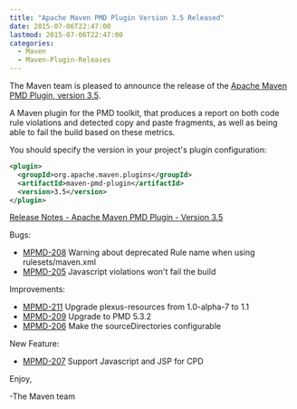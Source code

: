 ```yaml
---
title: "Apache Maven PMD Plugin Version 3.5 Released"
date: 2015-07-06T22:47:00
lastmod: 2015-07-06T22:47:00
categories:
  - Maven
  - Maven-Plugin-Releases
---
```

The Maven team is pleased to announce the release of the 
[Apache Maven PMD Plugin, version 3.5](http://maven.apache.org/plugins/maven-pmd-plugin/).

A Maven plugin for the PMD toolkit, that produces a report on both code rule
violations and detected copy and paste fragments, as well as being able to fail
the build based on these metrics.

You should specify the version in your project's plugin configuration:

```xml
<plugin>
  <groupId>org.apache.maven.plugins</groupId>
  <artifactId>maven-pmd-plugin</artifactId>
  <version>3.5</version>
</plugin>
```

<!-- more -->

[Release Notes - Apache Maven PMD Plugin - Version 3.5](https://issues.apache.org/jira/secure/ReleaseNote.jspa?projectId=12317621&version=12330969)

Bugs:

 * [MPMD-208](https://issues.apache.org/jira/browse/MPMD-208) Warning about deprecated Rule name when using rulesets/maven.xml
 * [MPMD-205](https://issues.apache.org/jira/browse/MPMD-205) Javascript violations won't fail the build

Improvements:

 * [MPMD-211](https://issues.apache.org/jira/browse/MPMD-211) Upgrade plexus-resources from 1.0-alpha-7 to 1.1
 * [MPMD-209](https://issues.apache.org/jira/browse/MPMD-209) Upgrade to PMD 5.3.2
 * [MPMD-206](https://issues.apache.org/jira/browse/MPMD-206) Make the sourceDirectories configurable

New Feature:

 * [MPMD-207](https://issues.apache.org/jira/browse/MPMD-207) Support Javascript and JSP for CPD

Enjoy,

-The Maven team
